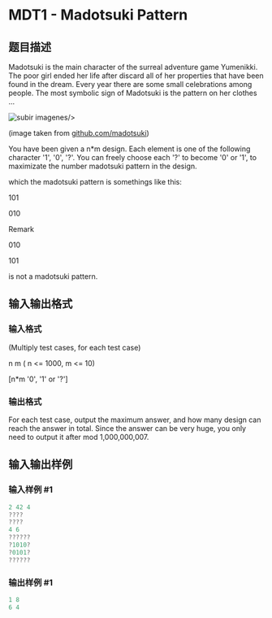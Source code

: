 # MDT1 - Madotsuki Pattern

## 题目描述

Madotsuki is the main character of the surreal adventure game Yumenikki. The poor girl ended her life after discard all of her properties that have been found in the dream. Every year there are some small celebrations among people. The most symbolic sign of Madotsuki is the pattern on her clothes ...

![subir imagenes](https://cdn.luogu.com.cn/upload/vjudge_pic/SP13508/33f1c9de7ae5220a019bdfa9462f5b1f04bd970a.png)/>

(image taken from [github.com/madotsuki](https://github.com/madotsuki))

You have been given a n\*m design. Each element is one of the following character '1', '0', '?'. You can freely choose each '?' to become '0' or '1', to maximizate the number madotsuki pattern in the design.

which the madotsuki pattern is somethings like this:

101

010

Remark

010

101

is not a madotsuki pattern.

## 输入输出格式

### 输入格式

(Multiply test cases, for each test case)

n m ( n <= 1000, m <= 10)

\[n\*m '0', '1' or '?'\]

### 输出格式

For each test case, output the maximum answer, and how many design can reach the answer in total. Since the answer can be very huge, you only need to output it after mod 1,000,000,007.

## 输入输出样例

### 输入样例 #1

```cpp
2 42 4
????
????
4 6
??????
?1010?
?0101?
??????
```


### 输出样例 #1

```cpp
1 8
6 4
```


